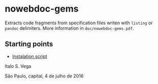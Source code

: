 # nowebdoc-gems

Extracts code fragments from specification files writen with `listing` or `pandoc` delimiters. More information in `doc/nowebdoc-gems.pdf`.

## Starting points

 - [Instalation script][install-nowebdoc-gems]


  [install-nowebdoc-gems]: install-nowebdoc-gems

Italo S. Vega

São Paulo, capital, 4 de julho de 2016
